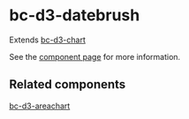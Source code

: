 bc-d3-datebrush
================

Extends [bc-d3-chart](http://github.com/bilgecode/bc-d3-chart)

See the [component page](http://bilgecode.github.io/bc-d3-datebrush) for more information.

## Related components

[bc-d3-areachart](http://bilgecode.github.io/bc-d3-areachart)
